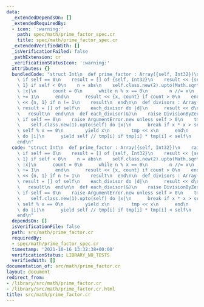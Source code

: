 ```yaml
---
data:
  _extendedDependsOn: []
  _extendedRequiredBy:
  - icon: ':warning:'
    path: spec/math/prime_factor_spec.cr
    title: spec/math/prime_factor_spec.cr
  _extendedVerifiedWith: []
  _isVerificationFailed: false
  _pathExtension: cr
  _verificationStatusIcon: ':warning:'
  attributes: {}
  bundledCode: "struct Int\n  def prime_factor : Array({self, Int32})\n    raise DivisionByZeroError.new\
    \ if self == 0\n    result = [] of {self, Int32}\n    result << {self.class.new(-1),\
    \ 1} if self < 0\n    n = abs\n    self.class.new(2).upto(Math.sqrt(n).ceil) do\
    \ |x|\n      count = 0\n      while n % x == 0\n        n //= x\n        count\
    \ += 1\n      end\n      result << {x, count} if count > 0\n    end\n    result\
    \ << {n, 1} if n != 1\n    result\n  end\n\n  def divisors : Array(self)\n   \
    \ result = [] of self\n    each_divisor do |d|\n      result << d\n    end\n \
    \   result\n  end\n\n  def each_divisor(&)\n    raise DivisionByZeroError.new\
    \ if self == 0\n    raise ArgumentError.new unless self > 0\n    tmp = [] of self\n\
    \    self.class.new(1).upto(self) do |x|\n      break if x * x > self\n      if\
    \ self % x == 0\n        yield x\n        tmp << x\n      end\n    end\n    (0...tmp.size).reverse_each\
    \ do |i|\n      yield self // tmp[i] if tmp[i] * tmp[i] < self\n    end\n  end\n\
    end\n"
  code: "struct Int\n  def prime_factor : Array({self, Int32})\n    raise DivisionByZeroError.new\
    \ if self == 0\n    result = [] of {self, Int32}\n    result << {self.class.new(-1),\
    \ 1} if self < 0\n    n = abs\n    self.class.new(2).upto(Math.sqrt(n).ceil) do\
    \ |x|\n      count = 0\n      while n % x == 0\n        n //= x\n        count\
    \ += 1\n      end\n      result << {x, count} if count > 0\n    end\n    result\
    \ << {n, 1} if n != 1\n    result\n  end\n\n  def divisors : Array(self)\n   \
    \ result = [] of self\n    each_divisor do |d|\n      result << d\n    end\n \
    \   result\n  end\n\n  def each_divisor(&)\n    raise DivisionByZeroError.new\
    \ if self == 0\n    raise ArgumentError.new unless self > 0\n    tmp = [] of self\n\
    \    self.class.new(1).upto(self) do |x|\n      break if x * x > self\n      if\
    \ self % x == 0\n        yield x\n        tmp << x\n      end\n    end\n    (0...tmp.size).reverse_each\
    \ do |i|\n      yield self // tmp[i] if tmp[i] * tmp[i] < self\n    end\n  end\n\
    end\n"
  dependsOn: []
  isVerificationFile: false
  path: src/math/prime_factor.cr
  requiredBy:
  - spec/math/prime_factor_spec.cr
  timestamp: '2021-10-16 13:32:38+00:00'
  verificationStatus: LIBRARY_NO_TESTS
  verifiedWith: []
documentation_of: src/math/prime_factor.cr
layout: document
redirect_from:
- /library/src/math/prime_factor.cr
- /library/src/math/prime_factor.cr.html
title: src/math/prime_factor.cr
---
```


